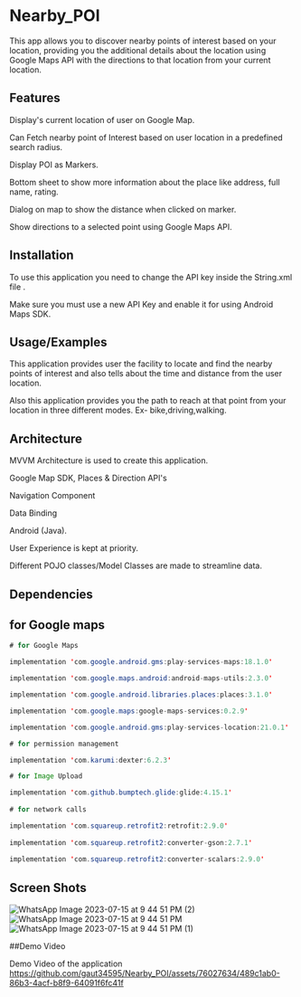 
# Nearby_POI

This app allows you to discover nearby points of interest based on your location, providing you the additional details about the location using Google Maps API with the directions to that location from your current location.



## Features

Display's current location of user on Google Map.

Can Fetch nearby point of Interest based on user location in a predefined search radius.

Display POI as Markers.

Bottom sheet to show more information about the place like address, full name, rating.

Dialog on map to show the distance when clicked on marker.

Show directions to a selected point using Google Maps API.


## Installation
To use this application you need to change the API key inside the String.xml file .

Make sure you must use a new API Key and enable it for using Android Maps SDK.


## Usage/Examples

This application provides user the facility to locate and find the nearby points of interest and also tells about the time and distance from the user location.

Also this application provides you the path to reach at that point from your location in three different modes. Ex- bike,driving,walking.


## Architecture

MVVM Architecture is used to create this application.

Google Map SDK, Places & Direction API's

Navigation Component

Data Binding

Android (Java).

User Experience is kept at priority.

Different POJO classes/Model Classes are made to streamline data.


## Dependencies


## for Google maps

```java
# for Google Maps

implementation 'com.google.android.gms:play-services-maps:18.1.0'

implementation 'com.google.maps.android:android-maps-utils:2.3.0'

implementation 'com.google.android.libraries.places:places:3.1.0'

implementation 'com.google.maps:google-maps-services:0.2.9'

implementation 'com.google.android.gms:play-services-location:21.0.1'

# for permission management

implementation 'com.karumi:dexter:6.2.3'

# for Image Upload

implementation 'com.github.bumptech.glide:glide:4.15.1'
    
# for network calls 

implementation 'com.squareup.retrofit2:retrofit:2.9.0'
    
implementation 'com.squareup.retrofit2:converter-gson:2.7.1'
    
implementation 'com.squareup.retrofit2:converter-scalars:2.9.0'
```
## Screen Shots
![WhatsApp Image 2023-07-15 at 9 44 51 PM (2)](https://github.com/gaut34595/Nearby_POI/assets/76027634/fdc74456-f6fd-4cd7-a55e-2fc7ff667931)
![WhatsApp Image 2023-07-15 at 9 44 51 PM](https://github.com/gaut34595/Nearby_POI/assets/76027634/f9d080fb-f807-49dc-b7c1-b9700e43bed9)
![WhatsApp Image 2023-07-15 at 9 44 51 PM (1)](https://github.com/gaut34595/Nearby_POI/assets/76027634/e6a3013b-149e-43f9-8baf-404648847ca9)

##Demo Video

Demo Video of the application 
https://github.com/gaut34595/Nearby_POI/assets/76027634/489c1ab0-86b3-4acf-b8f9-64091f6fc41f

